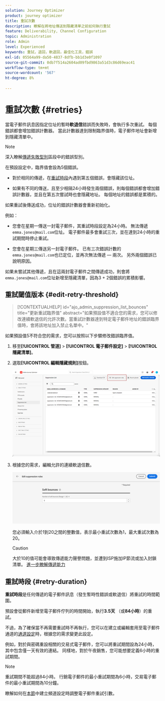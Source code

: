 ```yaml
---
solution: Journey Optimizer
product: journey optimizer
title: 重試次數
description: 瞭解在將地址傳送到隱藏清單之前如何執行重試
feature: Deliverability, Channel Configuration
topic: Administration
role: Admin
level: Experienced
keywords: 重試，退回，軟退回，最佳化工具，錯誤
exl-id: 05564a99-da50-4837-8dfb-bb1d3e0f1097
source-git-commit: 0db7f514a2604ad09fbd9863a51d3c86d69eac41
workflow-type: tm+mt
source-wordcount: '567'
ht-degree: 8%

---
```


# 重試次數 {#retries}

當電子郵件訊息因指定位址的暫時&#x200B;**軟退信**&#x200B;錯誤而失敗時，會執行多次重試。 每個錯誤都會增加錯誤計數器。 當此計數器達到限制臨界值時，電子郵件地址會新增到隱藏清單中。

>[!NOTE]
>
>深入瞭解[傳遞失敗型別](../reports/suppression-list.md#delivery-failures)區段中的錯誤型別。

在預設設定中，臨界值會設為5個錯誤。

* 對於相同的傳遞，在[重試時段](#retry-duration)內遇到第五個錯誤，會隱藏該位址。

* 如果有不同的傳送，且至少相隔24小時發生兩個錯誤，則每個錯誤都會增加錯誤計數器，並且在第五次嘗試時也會隱藏地址。 每個地址的錯誤都是累積的。

如果重試後傳送成功，位址的錯誤計數器會重新初始化。

例如：

* 您會在星期一傳送一封電子郵件，其重試時段設定為24小時。 無法傳遞`emma.jones@mail.com`位址。 電子郵件最多會重試三次，並在達到24小時的重試期間時停止重試。

* 您會在星期三傳送另一封電子郵件。 已有三次錯誤計數的`emma.jones@mail.com`也已定位，並再次無法傳遞 — 兩次。 另外兩個錯誤已說明原因。

如果未嘗試其他傳遞，且在這兩封電子郵件之間傳遞成功，則會將`emma.jones@mail.com`位址新增至隱藏清單，因為3 + 2個錯誤的累積影響。

## 重試閾值版本 {#edit-retry-threshold}

>[!CONTEXTUALHELP]
>id="ajo_admin_suppression_list_bounces"
>title="更新重試臨界值"
>abstract="如果預設值不適合您的需求，您可以修改連續軟退信的允許次數。當重試計數器達到特定電子郵件地址的錯誤臨界值時，會將該地址加入禁止名單中。"
<!--
>additional-url="https://experienceleague.adobe.com/docs/journey-optimizer/using/reporting/deliverability/suppression-list.html?lang=zh-Hant" text="Understand the suppresion list"-->

如果預設值5不符合您的需求，您可以按照以下步驟修改錯誤臨界值。

1. 移至&#x200B;**[!UICONTROL 管道]** > **[!UICONTROL 電子郵件設定]** > **[!UICONTROL 隱藏清單]**。

1. 選取&#x200B;**[!UICONTROL 編輯隱藏規則]**&#x200B;按鈕。

   ![](assets/suppression-list-edit-retries.png)

1. 根據您的需求，編輯允許的連續軟退信數。

   ![](assets/suppression-list-edit-soft-bounces.png)

   您必須輸入介於1到20之間的整數值，表示最小重試次數為1，最大重試次數為20。

   >[!CAUTION]
   >
   >大於10的值可能會導致傳遞能力聲譽問題，並遭到ISP施加IP節流或加入封鎖清單。 [進一步瞭解傳遞能力](../reports/deliverability.md)

## 重試時段 {#retry-duration}

**重試時段**&#x200B;是任何傳遞的電子郵件訊息（發生暫時性錯誤或軟退信）將重試的時間範圍。

預設會從郵件新增至電子郵件佇列的時間開始，執行&#x200B;**3.5天** （或&#x200B;**84小時**）的重試。

不過，為了確保當不再需要重試時不再執行，您可以在建立或編輯套用至電子郵件通道的[通道設定](channel-surfaces.md)時，根據您的需求變更此設定。

例如，對於與密碼重設相關的交易式電子郵件，您可以將重試期間設為24小時，其中包含僅一天有效的連結。 同樣地，對於午夜銷售，您可能想要定義6小時的重試期間。

>[!NOTE]
>
>重試期間不能超過84小時。 行銷電子郵件的最小重試期間為6小時，交易電子郵件的最小重試期間為10分鐘。

瞭解如何在[本節](../email/email-settings.md#email-retry)中建立頻道設定時調整電子郵件重試引數。

